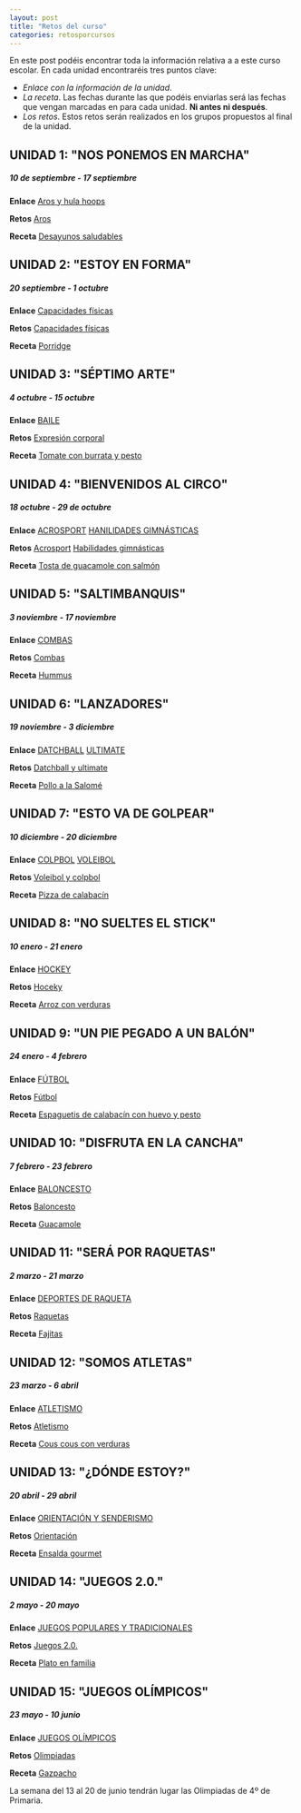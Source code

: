 ```yaml
---
layout: post
title: "Retos del curso"
categories: retosporcursos
---
```


En este post podéis encontrar toda la información relativa a a este curso escolar. En cada unidad encontraréis tres puntos clave:
* *Enlace con la información de la unidad*.
* *La receta*. Las fechas durante las que podéis enviarlas será las fechas que vengan marcadas en para cada unidad. **Ni antes ni después**.
* *Los retos*. Estos retos serán realizados en los grupos propuestos al final de la unidad.

## UNIDAD 1: "NOS PONEMOS EN MARCHA"

##### *10 de septiembre - 17 septiembre*

**Enlace** [Aros y hula hoops](https://danieledufis.github.io/comba/aros-hulahoops)

**Retos** [Aros](https://danieledufis.github.io/pdfs/Aros-retos-4.pdf)

**Receta** [Desayunos saludables](https://danieledufis.github.io/pdfs/Receta-DESAYUNOS%20SALUDABLES.pdf)


## UNIDAD 2: "ESTOY EN FORMA"

##### *20 septiembre - 1 octubre*

**Enlace** [Capacidades físicas](https://danieledufis.github.io/conozcomicuerpo/conozcomicuerpo-capfisicas)

**Retos** [Capacidades físicas](https://danieledufis.github.io/pdfs/Cap.f%C3%ADsica-retos-4.pdf)

**Receta** [Porridge](https://danieledufis.github.io/pdfs/Receta-Porridge.pdf)


## UNIDAD 3: "SÉPTIMO ARTE"

##### *4 octubre - 15 octubre*

**Enlace** [BAILE](https://danieledufis.github.io/baile/baile)

**Retos** [Expresión corporal](https://danieledufis.github.io/pdfs/Expresi%C3%B3n-corporal-retos-4.pdf)

**Receta** [Tomate con burrata y pesto](https://danieledufis.github.io/pdfs/Receta-Tomate%20Rosa%20con%20Pesto%20y%20Burrata.pdf)

## UNIDAD 4: "BIENVENIDOS AL CIRCO"

##### *18 octubre - 29 de octubre*

**Enlace** [ACROSPORT](https://danieledufis.github.io/acrosport/acrosport)
           [HANILIDADES GIMNÁSTICAS](https://danieledufis.github.io/habilidadesgimnasticas/habilidadesgimnasticas)
           
**Retos** [Acrosport](https://danieledufis.github.io/pdfs/Acrosport-retos-4.pdf)
          [Habilidades gimnásticas](https://danieledufis.github.io/pdfs/Habilidades-gimn%C3%A1sticas-retos.pdf)
          
**Receta** [Tosta de guacamole con salmón](https://danieledufis.github.io/pdfs/Receta-Tostas%20de%20Guacamole%20de%20Salm%C3%B3n.pdf)


## UNIDAD 5: "SALTIMBANQUIS"

##### *3 noviembre - 17 noviembre*

**Enlace** [COMBAS](https://danieledufis.github.io/comba/combas)

**Retos** [Combas](https://danieledufis.github.io/pdfs/Combas-retos-4.pdf)

**Receta** [Hummus](https://danieledufis.github.io/pdfs/Receta-Hummus.pdf)


## UNIDAD 6: "LANZADORES"

##### *19 noviembre - 3 diciembre*

**Enlace** [DATCHBALL](https://danieledufis.github.io/deportesalternativos/deportesalternativos-datchball)
           [ULTIMATE](https://danieledufis.github.io/deportesalternativos/deportesalternativos-ultimate)
           
**Retos** [Datchball y ultimate](https://danieledufis.github.io/pdfs/Datchball-ultimate-retos-4.pdf)

**Receta** [Pollo a la Salomé](https://danieledufis.github.io/pdfs/Receta-Pollo%20a%20la%20Salom%C3%A9.pdf)           



## UNIDAD 7: "ESTO VA DE GOLPEAR"

##### *10 diciembre - 20 diciembre*

**Enlace** [COLPBOL](https://danieledufis.github.io/deportesalternativos/deportesalternativos-colpbol)
           [VOLEIBOL](https://danieledufis.github.io/voleibol/voleibol)
           
**Retos** [Voleibol y colpbol](https://danieledufis.github.io/pdfs/Voleibol-colpbol-retos-4.pdf)

**Receta** [Pizza de calabacín](https://danieledufis.github.io/pdfs/Receta-Pizza%20Calabacin.pdf)


## UNIDAD 8: "NO SUELTES EL STICK"

##### *10 enero - 21 enero*

**Enlace** [HOCKEY](https://danieledufis.github.io/hockey/hockey)

**Retos** [Hoceky](https://danieledufis.github.io/pdfs/Hockey-retos-4.pdf)

**Receta** [Arroz con verduras](https://danieledufis.github.io/pdfs/Receta-Arroz%20con%20Verduras%2C%20Pollo%20y%20Especias.pdf)


## UNIDAD 9: "UN PIE PEGADO A UN BALÓN"

##### *24 enero - 4 febrero*

**Enlace** [FÚTBOL](https://danieledufis.github.io/futbol/futbol)

**Retos** [Fútbol](https://danieledufis.github.io/pdfs/F%C3%BAtbol-retos-4.pdf)

**Receta** [Espaguetis de calabacín con huevo y pesto](https://danieledufis.github.io/pdfs/Receta-Espaguetis%20de%20Calabacin.pdf)


## UNIDAD 10: "DISFRUTA EN LA CANCHA"

##### *7 febrero - 23 febrero*

**Enlace** [BALONCESTO](https://danieledufis.github.io/baloncesto/baloncesto)

**Retos** [Baloncesto](https://danieledufis.github.io/pdfs/Baloncesto-retos-4.pdf)

**Receta** [Guacamole](https://danieledufis.github.io/pdfs/Receta-Guacamole.pdf)


## UNIDAD 11: "SERÁ POR RAQUETAS"

##### *2 marzo - 21 marzo*

**Enlace** [DEPORTES DE RAQUETA](https://danieledufis.github.io/deportesderaqueta/deportes-de-raqueta)

**Retos** [Raquetas](https://danieledufis.github.io/pdfs/Raquetas-retos-4.pdf)

**Receta** [Fajitas](https://danieledufis.github.io/pdfs/Receta-Fajitas%20de%20Pollo.pdf)


## UNIDAD 12: "SOMOS ATLETAS"

##### *23 marzo - 6 abril*

**Enlace** [ATLETISMO](https://danieledufis.github.io/atletismo/atletismo)

**Retos** [Atletismo](https://danieledufis.github.io/pdfs/Atletismo-retos-4.pdf)

**Receta** [Cous cous con verduras](https://danieledufis.github.io/pdfs/Receta-Cous%20Cous%20con%20Pollo%20y%20Verduras.pdf)


## UNIDAD 13: "¿DÓNDE ESTOY?"

##### *20 abril - 29 abril*

**Enlace** [ORIENTACIÓN Y SENDERISMO](https://danieledufis.github.io/orientacionysenderismo/orientacionysenderismo)

**Retos** [Orientación](https://danieledufis.github.io/pdfs/Orientaci%C3%B3n-retos-4.pdf)

**Receta** [Ensalda gourmet](https://danieledufis.github.io/pdfs/Receta-Ensalada%20Gourmet.pdf)


## UNIDAD 14: "JUEGOS 2.0."

##### *2 mayo - 20 mayo*

**Enlace** [JUEGOS POPULARES Y TRADICIONALES](https://danieledufis.github.io/juegospopularesytradicionales/juegospopularesytradicionales)

**Retos** [Juegos 2.0.](https://danieledufis.github.io/pdfs/Juegos2.0.-retos-4.pdf)

**Receta** [Plato en familia](https://danieledufis.github.io/pdfs/RECETA%20EN%20FAMILIA.pdf)


## UNIDAD 15: "JUEGOS OLÍMPICOS"

##### *23 mayo - 10 junio* 

**Enlace** [JUEGOS OLÍMPICOS](https://danieledufis.github.io/juegosolimpicos/juegosolimpicos)

**Retos** [Olimpiadas](https://danieledufis.github.io/pdfs/Olimpiadas-retos-4.pdf)

**Receta** [Gazpacho](https://danieledufis.github.io/pdfs/Receta-Gazpacho.pdf)

La semana del 13 al 20 de junio tendrán lugar las Olimpiadas de 4º de Primaria. 

[Aros]:../../pdfs/Aros-retos-4.pdf
[Desayunos saludables]:../../pdfs/Receta-DESAYUNOS%20SALUDABLES.pdf
[Capacidades físicas]:../../pdfs/Cap.f%C3%ADsica-retos-4.pdf
[Porridge]:../../pdfs/Receta-Porridge.pdf
[Expresión corporal]:../../pdfs/Expresi%C3%B3n-corporal-retos-4.pdf
[Tomate con burrata y pesto]:../../pdfs/Receta-Tomate%20Rosa%20con%20Pesto%20y%20Burrata.pdf
[Acrosport]:../../pdfs/Acrosport-retos-4.pdf
[Habilidades gimnásticas]:../../pdfs/Habilidades-gimn%C3%A1sticas-retos.pdf
[Tosta de guacamole con salmón]:../../pdfs/Receta-Tostas%20de%20Guacamole%20de%20Salm%C3%B3n.pdf
[Combas]:../../pdfs/Combas-retos-4.pdf
[Hummus]:../../pdfs/Receta-Hummus.pdf
[Datchball y ultimate]:../../pdfs/Datchball-ultimate-retos-4.pdf
[Pollo a la Salomé]:../../pdfs/Receta-Pollo%20a%20la%20Salom%C3%A9.pdf
[Voleibol y colpbol]:../../pdfs/Voleibol-colpbol-retos-4.pdf
[Pizza de calabacín]:../../pdfs/Receta-Pizza%20Calabacin.pdf
[Hockey]:../../pdfs/https://danieledufis.github.io/pdfs/Hockey-retos-4.pdf
[Arroz con verduras]:../../pdfs/Receta-Arroz%20con%20Verduras%2C%20Pollo%20y%20Especias.pdf
[Fútbol]:../../pdfs/F%C3%BAtbol-retos-4.pdf
[Espaguietis de calabacín con huevo y pesto]:../../pdfs/Receta-Espaguetis%20de%20Calabacin.pdf
[Baloncesto]:../../pdfs/Baloncesto-retos-4.pdf
[Guacamole]:../../pdfs/Receta-Guacamole.pdf
[Raquetas]:../../pdfs/Raquetas-retos-4.pdf
[Fajitas]:../../pdfs/Receta-Fajitas%20de%20Pollo.pdf
[Atletismo]:../../pdfs/Atletismo-retos-4.pdf
[Cous cous con verduras]:../../pdfs/Receta-Cous%20Cous%20con%20Pollo%20y%20Verduras.pdf
[Orientación]:../../pdfs/Orientaci%C3%B3n-retos-4.pdf
[Ensalada gourmet]:../../pdfs/Receta-Ensalada%20Gourmet.pdf
[Juegos 2.0.]:../../pdfs/Juegos2.0.-retos-4.pdf
[Plato en familia]:../../pdfs/danieledufis.github.io/pdfs/RECETA%20EN%20FAMILIA.pdf
[Olimpiadas]:../../pdfs/Olimpiadas-retos-4.pdf
[Gazpacho]:../../pdfs/Receta-Gazpacho.pdf
